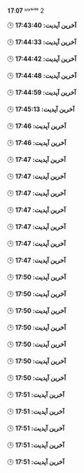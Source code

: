𝟏𝟕:𝟎𝟕 ᴹʸᵇⁱᵗᵉ
2

🕒 **آخرین آپدیت: 17:43:40**

🕒 **آخرین آپدیت: 17:44:33**

🕒 **آخرین آپدیت: 17:44:42**

🕒 **آخرین آپدیت: 17:44:48**

🕒 **آخرین آپدیت: 17:44:59**

🕒 **آخرین آپدیت: 17:45:13**

🕒 **آخرین آپدیت: 17:46**

🕒 **آخرین آپدیت: 17:46**

🕒 **آخرین آپدیت: 17:47**

🕒 **آخرین آپدیت: 17:47**

🕒 **آخرین آپدیت: 17:47**

🕒 **آخرین آپدیت: 17:47**

🕒 **آخرین آپدیت: 17:47**

🕒 **آخرین آپدیت: 17:47**

🕒 **آخرین آپدیت: 17:47**

🕒 **آخرین آپدیت: 17:50**

🕒 **آخرین آپدیت: 17:50**

🕒 **آخرین آپدیت: 17:50**

🕒 **آخرین آپدیت: 17:50**

🕒 **آخرین آپدیت: 17:50**

🕒 **آخرین آپدیت: 17:50**

🕒 **آخرین آپدیت: 17:50**

🕒 **آخرین آپدیت: 17:51**

🕒 **آخرین آپدیت: 17:51**

🕒 **آخرین آپدیت: 17:51**

🕒 **آخرین آپدیت: 17:51**

🕒 **آخرین آپدیت: 17:51**